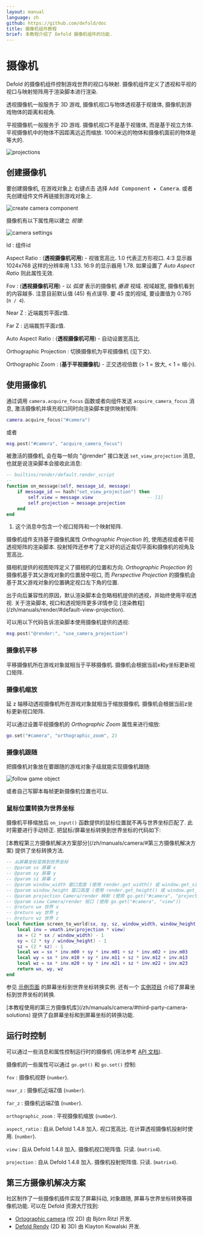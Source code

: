 ```yaml
---
layout: manual
language: zh
github: https://github.com/defold/doc
title: 摄像机组件教程
brief: 本教程介绍了 Defold 摄像机组件的功能.
---
```


# 摄像机

Defold 的摄像机组件控制游戏世界的视口与映射. 摄像机组件定义了透视和平视的视口与映射矩阵用于渲染脚本进行渲染.

透视摄像机一般服务于 3D 游戏, 摄像机视口与物体透视基于视锥体, 摄像机到游戏物体的距离和视角.

平视摄像机一般服务于 2D 游戏. 摄像机视口不是基于视锥体, 而是基于视立方体. 平视摄像机中的物体不因距离远近而缩放. 1000米远的物体和摄像机面前的物体是等大的.

![projections](/manuals/images/camera/projections.png)

## 创建摄像机

要创建摄像机, 在游戏对象上 <kbd>右键点击</kbd> 选择 <kbd>Add Component ▸ Camera</kbd>. 或者先创建组件文件再链接到游戏对象上.

![create camera component](/manuals/images/camera/create.png)

摄像机有以下属性用以建立 *视锥*:

![camera settings](/manuals/images/camera/settings.png)

Id
: 组件id

Aspect Ratio
: (**透视摄像机可用**) - 视锥宽高比. 1.0 代表正方形视口.  4:3 显示器 1024x768 这样的分辨率用 1.33. 16:9 的显示器用 1.78. 如果设置了 *Auto Aspect Ratio* 则此属性无效.

Fov
: (**透视摄像机可用**) - 以 _弧度_ 表示的摄像机 *垂直* 视域. 视域越宽, 摄像机看到的内容越多. 注意目前默认值 (45) 有点误导. 要 45 度的视域, 要设置值为 0.785 (`π / 4`).

Near Z
: 近端裁剪平面z值.

Far Z
: 远端裁剪平面z值.

Auto Aspect Ratio
: (**透视摄像机可用**) - 自动设置宽高比.

Orthographic Projection
: 切换摄像机为平视摄像机 (见下文).

Orthographic Zoom
: (**基于平视摄像机**) - 正交透视倍数 (> 1 = 放大, < 1 = 缩小).


## 使用摄像机

通过调用 `camera.acquire_focus` 函数或者向组件发送 `acquire_camera_focus` 消息, 激活摄像机并填充视口同时向渲染脚本提供映射矩阵:

```lua
camera.acquire_focus("#camera")
```
或者
```lua
msg.post("#camera", "acquire_camera_focus")
```

被激活的摄像机, 会在每一帧向 "@render" 接口发送 `set_view_projection` 消息, 也就是说渲染脚本会接收此消息:

```lua
-- builtins/render/default.render_script
--
function on_message(self, message_id, message)
    if message_id == hash("set_view_projection") then
        self.view = message.view                    -- [1]
        self.projection = message.projection
    end
end
```
1. 这个消息中包含一个视口矩阵和一个映射矩阵.

摄像机组件支持基于摄像机属性 *Orthographic Projection* 的, 使用透视或者平视透视矩阵的渲染脚本. 投射矩阵还参考了定义好的远近裁切平面和摄像机的视角及宽高比.

摄相机提供的视图矩阵定义了摄相机的位置和方向. *Orthographic Projection* 的摄像机基于其父游戏对象的位置居中视口, 而 *Perspective Projection* 的摄像机会基于其父游戏对象的位置确定视口左下角的位置.

<div class='important' markdown='1'>
出于向后兼容性的原因，默认渲染脚本会忽略相机提供的透视，并始终使用平视透视. 关于渲染脚本, 视口和透视矩阵更多详情参见 [渲染教程](/zh/manuals/render/#default-view-projection).
</div>

可以用以下代码告诉渲染脚本使用摄像机提供的透视:

```lua
msg.post("@render:", "use_camera_projection")
```


### 摄像机平移

平移摄像机所在游戏对象就相当于平移摄像机. 摄像机会根据当前x和y坐标更新视口矩阵.

### 摄像机缩放

延 z 轴移动透视摄像机所在游戏对象就相当于缩放摄像机. 摄像机会根据当前z坐标更新视口矩阵.

可以通过设置平视摄像机的 *Orthographic Zoom* 属性来进行缩放:

```lua
go.set("#camera", "orthographic_zoom", 2)
```

### 摄像机跟随

把摄像机对象放在要跟随的游戏对象子级就能实现摄像机跟随:

![follow game object](/manuals/images/camera/follow.png)

或者自己写脚本每帧更新摄像机位置也可以.

### 鼠标位置转换为世界坐标

摄像机平移缩放后 `on_input()` 函数提供的鼠标位置就不再与世界坐标匹配了. 此时需要进行手动矫正. 把鼠标/屏幕坐标转换到世界坐标的代码如下:

<div class='sidenote' markdown='1'>
[本教程第三方摄像机解决方案部分](/zh/manuals/camera/#第三方摄像机解决方案) 提供了坐标转换方法.
</div>

```Lua
-- 从屏幕坐标变换到世界坐标
-- @param sx 屏幕 x
-- @param sy 屏幕 y
-- @param sz 屏幕 z
-- @param window_width 窗口宽度 (使用 render.get_width() 或 window.get_size().x)
-- @param window_height 窗口高度 (使用 render.get_height() 或 window.get_size().y)
-- @param projection Camera/render 映射 (使用 go.get("#camera", "projection"))
-- @param view Camera/render 视口 (使用 go.get("#camera", "view"))
-- @return wx 世界 x
-- @return wy 世界 y
-- @return wz 世界 z
local function screen_to_world(sx, sy, sz, window_width, window_height, projection, view)
	local inv = vmath.inv(projection * view)
	sx = (2 * sx / window_width) - 1
	sy = (2 * sy / window_height) - 1
	sz = (2 * sz) - 1
	local wx = sx * inv.m00 + sy * inv.m01 + sz * inv.m02 + inv.m03
	local wy = sx * inv.m10 + sy * inv.m11 + sz * inv.m12 + inv.m13
	local wz = sx * inv.m20 + sy * inv.m21 + sz * inv.m22 + inv.m23
	return wx, wy, wz
end
```

参见 [示例页面](https://defold.com/examples/render/screen_to_world/) 的屏幕坐标到世界坐标转换实例. 还有一个 [实例项目](https://github.com/defold/sample-screen-to-world-coordinates/) 介绍了屏幕坐标到世界坐标的转换.

<div class='sidenote' markdown='1'>
[本教程使用的第三方摄像机库](/zh/manuals/camera/#third-party-camera-solutions) 提供了自屏幕坐标和到屏幕坐标的转换功能.
</div>

## 运行时控制
可以通过一些消息和属性控制运行时的摄像机 (用法参考 [API 文档](/ref/camera/)).

摄像机的一些属性可以通过 `go.get()` 和 `go.set()` 控制:

`fov`
: 摄像机视野 (`number`).

`near_z`
: 摄像机近端Z值 (`number`).

`far_z`
: 摄像机远端Z值 (`number`).

`orthographic_zoom`
: 平视摄像机缩放 (`number`).

`aspect_ratio`
: 自从 Defold 1.4.8 加入. 视口宽高比. 在计算透视摄像机投射时使用. (`number`).

`view`
: 自从 Defold 1.4.8 加入. 摄像机视口矩阵值. 只读. (`matrix4`).

`projection`
: 自从 Defold 1.4.8 加入. 摄像机投射矩阵值. 只读. (`matrix4`).


## 第三方摄像机解决方案

社区制作了一些摄像机插件实现了屏幕抖动, 对象跟随, 屏幕与世界坐标转换等摄像机功能. 可以在 Defold 资源大厅找到:

- [Ortographic camera](https://defold.com/assets/orthographic/) (仅 2D) 由 Björn Ritzl 开发.
- [Defold Rendy](https://defold.com/assets/defold-rendy/) (2D 和 3D) 由 Klayton Kowalski 开发.